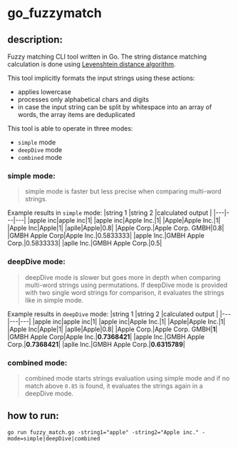 # go_fuzzymatch

## description:

Fuzzy matching CLI tool written in Go. The string distance matching calculation is done using [Levenshtein distance algorithm](https://en.wikipedia.org/wiki/Levenshtein_distance). 

This tool implicitly formats the input strings using these actions:

- applies lowercase
- processes only alphabetical chars and digits
- in case the input string can be split by whitespace into an array of words, the array items are deduplicated  

This tool is able to operate in three modes:
- `simple` mode
- `deepDive` mode
- `combined` mode

### simple mode:
> simple mode is faster but less precise when comparing multi-word strings.

Example results in `simple` mode:
|string 1  |string 2  |calculated output  |
|---|---|---|
|apple inc|apple inc|1|
|apple inc|Apple Inc.|1|
|Apple|Apple Inc.|1|
|Apple Inc|Apple|1|
|aplle|Apple|0.8|
|Apple Corp.|Apple Corp. GMBH|0.8|
|GMBH Apple Corp|Apple Inc.|0.5833333|
|apple Inc.|GMBH Apple Corp.|0.5833333|
|aplle Inc.|GMBH Apple Corp.|0.5|


### deepDive mode:
> deepDive mode is slower but goes more in depth when comparing multi-word strings using permutations. 
> If deepDive mode is provided with two single word strings for comparison, it evaluates the strings like in simple mode.

Example results in `deepDive` mode:
|string 1  |string 2  |calculated output  |
|---|---|---|
|apple inc|apple inc|1|
|apple inc|Apple Inc.|1|
|Apple|Apple Inc.|1|
|Apple Inc|Apple|1|
|aplle|Apple|0.8|
|Apple Corp.|Apple Corp. GMBH|**1**|
|GMBH Apple Corp|Apple Inc.|**0.7368421**|
|apple Inc.|GMBH Apple Corp.|**0.7368421**|
|aplle Inc.|GMBH Apple Corp.|**0.6315789**|

### combined mode:
> combined mode starts strings evaluation using simple mode and if no match above `0.85` is found, it evaluates the strings again in a deepDive mode.


## how to run:

`go run fuzzy_match.go -string1="apple" -string2="Apple inc." -mode=simple|deepDive|combined`